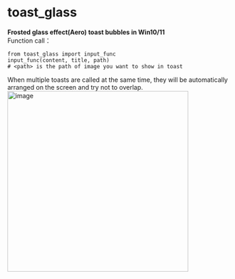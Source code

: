 # toast_glass
**Frosted glass effect(Aero) toast bubbles in Win10/11** <br>
Function call：<br>  

    from toast_glass import input_func  
    input_func(content, title, path)
    # <path> is the path of image you want to show in toast
When multiple toasts are called at the same time, they will be automatically arranged on the screen and try not to overlap.
<img width="406" alt="image" src="https://github.com/nitpicker55555/toast_glass/assets/91596298/f8dd3c51-b756-4fc8-837d-1b8f998c6642">

